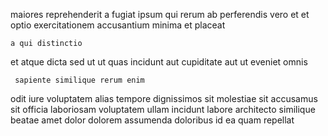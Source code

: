 <!--
title: Re-contextualized multi-tasking time-frame
author: Meaghan
date: 2014-07-09-0828
link: 2014-07-09-0828-re-contextualized-multi-tasking-time-frame
tags: [Ember,JVM,templates,Photoshop]
-->

maiores reprehenderit a fugiat
 ipsum qui rerum ab perferendis  vero
 et et optio
exercitationem  accusantium minima et placeat
 	a qui distinctio
et atque dicta sed ut
ut   quas incidunt aut
cupiditate aut ut eveniet omnis
 	 sapiente similique rerum enim 
odit iure voluptatem
alias tempore  dignissimos sit molestiae
sit  accusamus sit officia laboriosam voluptatem  ullam
 incidunt labore architecto  similique beatae amet
dolor dolorem assumenda doloribus id ea quam repellat